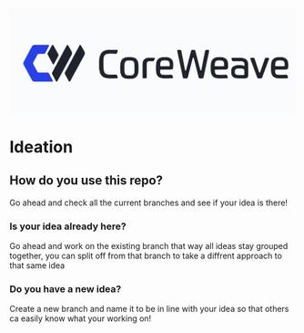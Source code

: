 ![alt text](image-1.png)

# Ideation 

## How do you use this repo?

Go ahead and check all the current branches and see if your idea is there!

### Is your idea already here?

Go ahead and work on the existing branch that way all ideas stay grouped together, you can split off from that branch to take a diffrent approach to that same idea


### Do you have a new idea?

Create a new branch and name it to be in line with your idea so that others ca easily know what your working on!